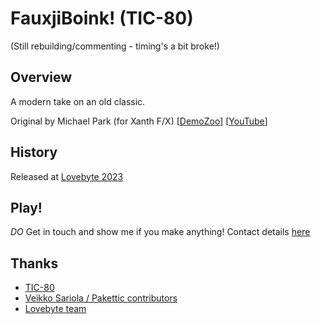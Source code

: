 # FauxjiBoink! (TIC-80)

(Still rebuilding/commenting - timing's a bit broke!)

## Overview

A modern take on an old classic.

Original by Michael Park (for Xanth F/X) [[DemoZoo](https://demozoo.org/productions/98557/)] [[YouTube](https://www.youtube.com/watch?v=b2asVg4kBuI)]

## History

Released at [Lovebyte 2023](https://demozoo.org/productions/319318/)

## Play!

*DO* Get in touch and show me if you make anything! Contact details [here](https://github.com/creativenucleus/tic-80-sketches/blob/main/readme.md#contact)

## Thanks

- [TIC-80](https://tic80.com/)
- [Veikko Sariola / Pakettic contributors](https://github.com/vsariola/pakettic)
- [Lovebyte team](https://lovebyte.party/)
